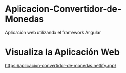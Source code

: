 # Aplicacion-Convertidor-de-Monedas
Aplicación web utilizando el framework Angular

# Visualiza la Aplicación Web
https://aplicacion-convertidor-de-monedas.netlify.app/
